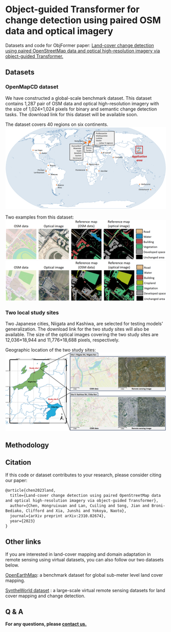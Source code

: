 #  Object-guided Transformer for change detection using paired OSM data and optical imagery

Datasets and code for ObjFormer paper: [Land-cover change detection using paired OpenStreetMap data and optical high-resolution imagery via object-guided Transformer.](https://arxiv.org/abs/2310.02674)


## Datasets
### OpenMapCD dataset
We have constructed a global-scale benchmark dataset. This dataset contains 1,287 pair of OSM data and optical high-resolution imagery with the size of 1,024×1,024 pixels for binary and semantic change detection tasks. The download link for this dataset will be available soon.

The dataset covers 40 regions on six continents.
<img src="./fig/data_distribution.jpg">

Two examples from this dataset:
<img src="./fig/vienna_8.jpg">
<img src="./fig/bielefeld_10.jpg">

### Two local study sites
Two Japanese cities, Niigata and Kashiwa, are selected for testing models' generalization. The download link for the two study sites will also be available. The size of the optical images covering the two study sites are 12,036×18,944 and 11,776×18,688 pixels, respectively.

Geographic location of the two study sites:
<img src="./fig/study_site.jpg">


## Methodology


## Citation
If this code or dataset contributes to your research, please consider citing our paper:
```
@article{chen2023land,
  title={Land-cover change detection using paired OpenStreetMap data and optical high-resolution imagery via object-guided Transformer},
  author={Chen, Hongruixuan and Lan, Cuiling and Song, Jian and Broni-Bediako, Clifford and Xia, Junshi and Yokoya, Naoto},
  journal={arXiv preprint arXiv:2310.02674},
  year={2023}
}
```


## Other links
If you are interested in land-cover mapping and domain adaptation in remote sensing using virtual datasets, you can also follow our two datasets below.

[OpenEarthMap](https://arxiv.org/abs/2310.02674): a benchmark dataset for global sub-meter level land cover mapping.

[SyntheWorld dataset](https://github.com/JTRNEO/SyntheWorld)
: a large-scale virtual remote sensing datasets for land cover mapping and change detection.

## Q & A
**For any questions, please [contact us.](mailto:Qschrx@gmail.com)**
